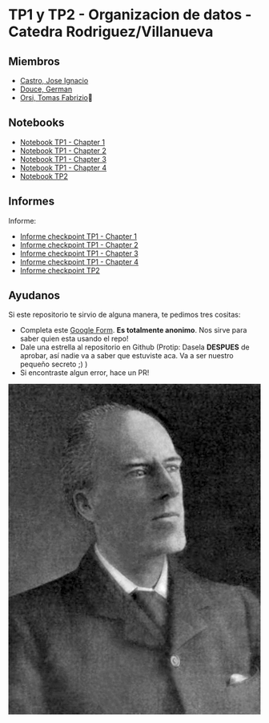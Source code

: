 # TP1 y TP2 - Organizacion de datos - Catedra Rodriguez/Villanueva

## Miembros
- [Castro, Jose Ignacio](https://github.com/Jignacio14) 
- [Douce, German](https://github.com/germandouce) 
- [Orsi, Tomas Fabrizio](https://github.com/lima-limon-inc)🍋

## Notebooks
- [Notebook TP1 - Chapter 1](7506R-1C2023-GRUPO09.ipynb)
- [Notebook TP1 - Chapter 2](7506R-1C2023-GRUPO09-CHP02.ipynb)
- [Notebook TP1 - Chapter 3](7506R-1C2023-GRUPO09-CHP03.ipynb)
- [Notebook TP1 - Chapter 4](7506R-1C2023-GRUPO09-CHP04.ipynb)
- [Notebook TP2](7506R-1C2023-TP2-GRUPO09-CHP01.ipynb)

## Informes
Informe:
- [Informe checkpoint TP1 - Chapter 1](informe/7506R_TP1_GRUPO09_CHP1_REPORTE.pdf)
- [Informe checkpoint TP1 - Chapter 2](informe/7506R_TP1_GRUPO09_CHP2_REPORTE.pdf)
- [Informe checkpoint TP1 - Chapter 3](informe/7506R_TP1_GRUPO09_CHP3_REPORTE.pdf)
- [Informe checkpoint TP1 - Chapter 4](informe/7506R_TP1_GRUPO09_CHP4_REPORTE.pdf)
- [Informe checkpoint TP2](informe/7506R_TP2_GRUPO09_CHP1_REPORTE.pdf)

## Ayudanos
Si este repositorio te sirvio de alguna manera, te pedimos tres cositas:
- Completa este [Google Form](https://forms.gle/9uuK4sWutATCBNXh7). **Es totalmente anonimo**. Nos sirve para saber quien esta usando el repo! 
- Dale una estrella al repositorio en Github (Protip: Dasela **DESPUES** de aprobar, así nadie va a saber que estuviste aca. Va a ser nuestro pequeño secreto ;) ) 
- Si encontraste algun error, hace un PR! 

![Karl Pearson](informe/images/Karl_Pearson.jpg) 
